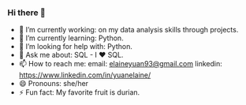 ### Hi there 👋

- 🔭 I’m currently working: on my data analysis skills through projects.
- 🌱 I’m currently learning: Python.
- 🤔 I’m looking for help with: Python.
- 💬 Ask me about: SQL - I :heart: SQL.
- 📫 How to reach me: email: elaineyuan93@gmail.com 
                      linkedin: https://www.linkedin.com/in/yuanelaine/
- 😄 Pronouns: she/her
- ⚡ Fun fact: My favorite fruit is durian. 
